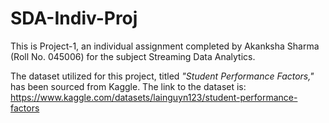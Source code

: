 # SDA-Indiv-Proj

This is Project-1, an individual assignment completed by Akanksha Sharma (Roll No. 045006) for the subject Streaming Data Analytics.  

The dataset utilized for this project, titled *"Student Performance Factors,"* has been sourced from Kaggle. The link to the dataset is:  
https://www.kaggle.com/datasets/lainguyn123/student-performance-factors
